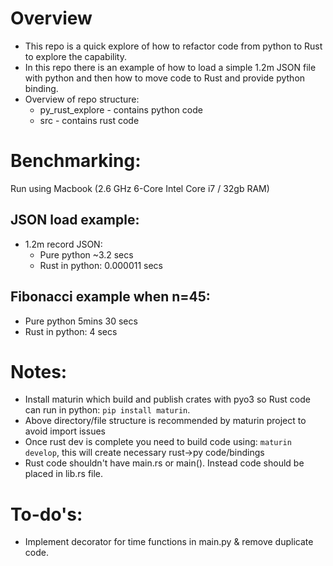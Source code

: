 # Overview 
* This repo is a quick explore of how to refactor code from python to Rust to explore the capability.
* In this repo there is an example of how to load a simple 1.2m JSON file with python and then how to move code to Rust and provide python binding.
* Overview of repo structure:
   * py_rust_explore - contains python code
   * src - contains rust code



# Benchmarking:
Run using Macbook (2.6 GHz 6-Core Intel Core i7 / 32gb RAM)

## JSON load example:
* 1.2m record JSON:
    * Pure python ~3.2 secs
    * Rust in python: 0.000011 secs

## Fibonacci example when n=45:
  * Pure python 5mins 30 secs
  * Rust in python: 4 secs


# Notes:
* Install maturin which build and publish crates with pyo3 so Rust code can run in python: `pip install maturin`.
* Above directory/file structure is recommended by maturin project to avoid import issues
* Once rust dev is complete you need to build code using: `maturin develop`, this will create necessary rust->py code/bindings
* Rust code shouldn't have main.rs or main().  Instead code should be placed in lib.rs file. 


# To-do's:
* Implement decorator for time functions in main.py & remove duplicate code.
